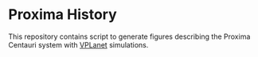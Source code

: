 # Proxima History

This repository contains script to generate figures describing the Proxima Centauri system with [VPLanet](https://github.com/VirtualPlanetaryLaboratory/vplanet) simulations.
